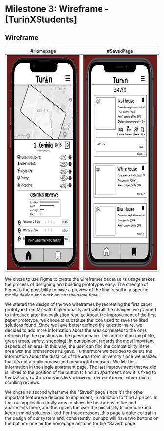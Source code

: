  # Milestone 3: Wireframe - [TurinXStudents]


## Wireframe

#Homepage             |  #SavedPage 
:-------------------------:|:-------------------------:
| <img src="HomepageWireframe.png" style="height:700px" /> |  <img src="SavedWireframe.png" style="height:700px" />


We chose to use Figma to create the wireframes because its usage makes the process of designing and building prototypes easy. The strength of Figma is the possibility to have a preview of the final result in a specific mobile device and work on it at the same time.

We started the design of the two wireframes by recreating the first paper prototype from M2 with higher quality and with all the changes we planned to introduce after the evaluation results. About the improvement of the first paper prototype, we chose to substitute the icon used to save the liked solutions found.
Since we have better defined the questionnaire, we decided to add more information about the area correlated to the ones retrieved by the questions in the questionnaire. This information (night life, green areas, safety, shopping), in our opinion, regards the most important aspects of an area.
In this way, the user can find the compatibility in the area with the preferences he gave.
Furthermore we decided to delete the information about the distance of the area from university since we realized that it's not a really precise and meaningful measure. We left this information in the single apartment page.
The last improvement that we did is linked to the position of the button to find an apartment: now it is fixed to the bottom, so the user can click whenever she wants even when she is scrolling reviews.

We chose as second wireframe the "Saved" page since it's the other important feature we decided to implement, in addiction to "find a place".
In fact our application firstly aims to show the best areas to live and apartments there, and then gives the user the possibility to compare and keep in mind solutions liked. For these reasons, this page is quite central in the design of our system and, consistently, our app will have two buttons on the bottom: one for the homepage and one for the "Saved" page. 
